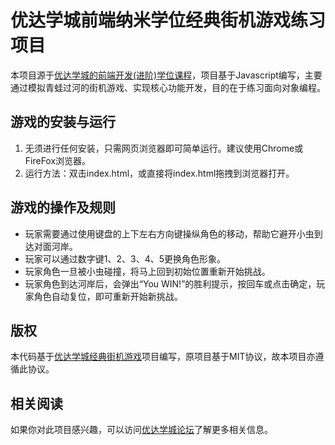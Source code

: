 # 优达学城前端纳米学位经典街机游戏练习项目
本项目源于[优达学城的前端开发(进阶)学位课程](https://cn.udacity.com/course/front-end-web-developer-nanodegree--nd001-cn-advanced)，项目基于Javascript编写，主要通过模拟青蛙过河的街机游戏、实现核心功能开发，目的在于练习面向对象编程。

## 游戏的安装与运行
1. 无须进行任何安装，只需网页浏览器即可简单运行。建议使用Chrome或FireFox浏览器。
2. 运行方法：双击index.html，或直接将index.html拖拽到浏览器打开。

## 游戏的操作及规则
* 玩家需要通过使用键盘的上下左右方向键操纵角色的移动，帮助它避开小虫到达对面河岸。
* 玩家可以通过数字键1、2、3、4、5更换角色形象。
* 玩家角色一旦被小虫碰撞，将马上回到初始位置重新开始挑战。
* 玩家角色到达河岸后，会弹出“You WIN!”的胜利提示，按回车或点击确定，玩家角色自动复位，即可重新开始新挑战。

## 版权
本代码基于[优达学城经典街机游戏](https://github.com/udacity/cn-frontend-development-advanced/raw/master/Arcade%20Game%20Clone_zh.zip)项目编写，原项目基于MIT协议，故本项目亦遵循此协议。

## 相关阅读
如果你对此项目感兴趣，可以访问[优达学城论坛](https://discussions.youdaxue.com/c/nd001-classic-arcade-game-clone)了解更多相关信息。
